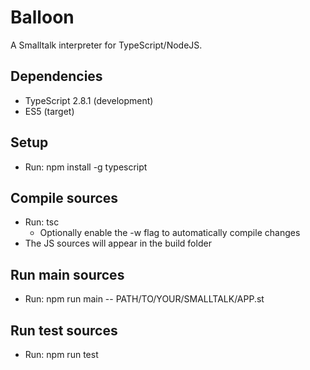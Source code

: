 # Balloon
A Smalltalk interpreter for TypeScript/NodeJS.

## Dependencies
* TypeScript 2.8.1 (development)
* ES5 (target)

## Setup
* Run: npm install -g typescript

## Compile sources
* Run: tsc
	* Optionally enable the -w flag to automatically compile changes
* The JS sources will appear in the build folder

## Run main sources
* Run: npm run main -- PATH/TO/YOUR/SMALLTALK/APP.st

## Run test sources
* Run: npm run test
